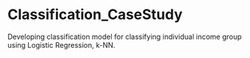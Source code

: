 # Classification_CaseStudy
Developing classification model for classifying individual income group using Logistic Regression, k-NN.
